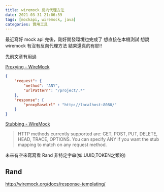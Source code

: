 ```yaml
---
title: wiremock 反向代理方法
date: 2021-03-31 21:06:59
tags: [mockapi, wiremock, java]
categories: 實用工具
---
```


最近寫好 mock api 完後，剛好開發環境也完成了
想直接在本機測試
想說 wiremock 有沒有反向代理方法
結果還真的有耶!!

<!--more-->

先前文章有用過

[Proxying - WireMock](http://wiremock.org/docs/proxying/)

```json
{
    "request": {
        "method": "ANY",
        "urlPattern": "/project/.*"
    },
    "response": {
        "proxyBaseUrl" : "http://localhost:8080/"
    }
}
```


[Stubbing - WireMock](http://wiremock.org/docs/stubbing/)

> HTTP methods currently supported are: GET, POST, PUT, DELETE, HEAD, TRACE, OPTIONS. You can specify ANY if you want the stub mapping to match on any request method.



未來有空來寫寫看 Rand 非特定字串(如:UUID,TOKEN之類的)

## Rand 

http://wiremock.org/docs/response-templating/
